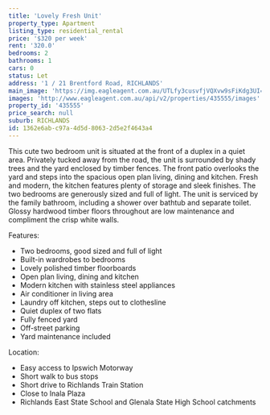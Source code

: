 ```yaml
---
title: 'Lovely Fresh Unit'
property_type: Apartment
listing_type: residential_rental
price: '$320 per week'
rent: '320.0'
bedrooms: 2
bathrooms: 1
cars: 0
status: Let
address: '1 / 21 Brentford Road, RICHLANDS'
main_image: 'https://img.eagleagent.com.au/UTLfy3cusvfjVQXvw9sFiKdg3UI=/1280x854/smart/https://s3-us-west-2.amazonaws.com/eagleagent-orig/images/6825557/425292546-image-M.jpg'
images: 'http://www.eagleagent.com.au/api/v2/properties/435555/images'
property_id: '435555'
price_search: null
suburb: RICHLANDS
id: 1362e6ab-c97a-4d5d-8063-2d5e2f4643a4
---
```

This cute two bedroom unit is situated at the front of a duplex in a quiet area. Privately tucked away from the road, the unit is surrounded by shady trees and the yard enclosed by timber fences. The front patio overlooks the yard and steps into the spacious open plan living, dining and kitchen. Fresh and modern, the kitchen features plenty of storage and sleek finishes. The two bedrooms are generously sized and full of light. The unit is serviced by the family bathroom, including a shower over bathtub and separate toilet. Glossy hardwood timber floors throughout are low maintenance and compliment the crisp white walls.

Features:

*  Two bedrooms, good sized and full of light
*  Built-in wardrobes to bedrooms
*  Lovely polished timber floorboards
*  Open plan living, dining and kitchen
*  Modern kitchen with stainless steel appliances
*  Air conditioner in living area
*  Laundry off kitchen, steps out to clothesline
*  Quiet duplex of two flats
*  Fully fenced yard
*  Off-street parking
*  Yard maintenance included

Location:

*  Easy access to Ipswich Motorway
*  Short walk to bus stops
*  Short drive to Richlands Train Station
*  Close to Inala Plaza
*  Richlands East State School and Glenala State High School catchments